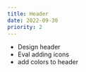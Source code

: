 ```yaml
---
title: Header
date: 2022-09-30
priority: 2
---
```


* Design header
* Eval adding icons
* add colors to header